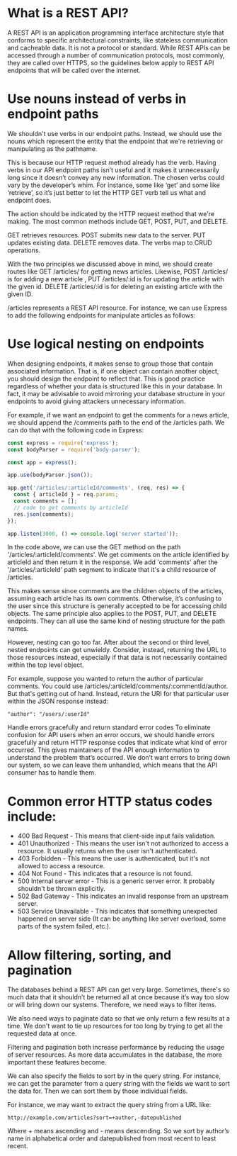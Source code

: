 # What is a REST API?

A REST API is an application programming interface architecture style that conforms to specific architectural constraints, like stateless communication and cacheable data. It is not a protocol or standard. While REST APIs can be accessed through a number of communication protocols, most commonly, they are called over HTTPS, so the guidelines below apply to REST API endpoints that will be called over the internet.

# Use nouns instead of verbs in endpoint paths
We shouldn't use verbs in our endpoint paths. Instead, we should use the nouns which represent the entity that the endpoint that we're retrieving or manipulating as the pathname.

This is because our HTTP request method already has the verb. Having verbs in our API endpoint paths isn’t useful and it makes it unnecessarily long since it doesn’t convey any new information. The chosen verbs could vary by the developer’s whim. For instance, some like ‘get’ and some like ‘retrieve’, so it’s just better to let the HTTP GET verb tell us what and endpoint does.

The action should be indicated by the HTTP request method that we're making. The most common methods include GET, POST, PUT, and DELETE.

GET retrieves resources.
POST submits new data to the server.
PUT updates existing data.
DELETE removes data.
The verbs map to CRUD operations.

With the two principles we discussed above in mind, we should create routes like GET /articles/ for getting news articles. Likewise, POST /articles/ is for adding a new article , PUT /articles/:id is for updating the article with the given id. DELETE /articles/:id is for deleting an existing article with the given ID.

/articles represents a REST API resource. For instance, we can use Express to add the following endpoints for manipulate articles as follows:

# Use logical nesting on endpoints
When designing endpoints, it makes sense to group those that contain associated information. That is, if one object can contain another object, you should design the endpoint to reflect that. This is good practice regardless of whether your data is structured like this in your database. In fact, it may be advisable to avoid mirroring your database structure in your endpoints to avoid giving attackers unnecessary information.

For example, if we want an endpoint to get the comments for a news article, we should append the /comments path to the end of the /articles path. We can do that with the following code in Express:

```javascript
const express = require('express');
const bodyParser = require('body-parser');

const app = express();

app.use(bodyParser.json());

app.get('/articles/:articleId/comments', (req, res) => {
  const { articleId } = req.params;
  const comments = [];
  // code to get comments by articleId
  res.json(comments);
});

app.listen(3000, () => console.log('server started'));

```
In the code above, we can use the GET method on the path '/articles/:articleId/comments'. We get comments on the article identified by articleId and then return it in the response. We add 'comments' after the '/articles/:articleId' path segment to indicate that it's a child resource of /articles.

This makes sense since comments are the children objects of the articles, assuming each article has its own comments. Otherwise, it’s confusing to the user since this structure is generally accepted to be for accessing child objects. The same principle also applies to the POST, PUT, and DELETE endpoints. They can all use the same kind of nesting structure for the path names.

However, nesting can go too far. After about the second or third level, nested endpoints can get unwieldy. Consider, instead, returning the URL to those resources instead, especially if that data is not necessarily contained within the top level object.

For example, suppose you wanted to return the author of particular comments. You could use /articles/:articleId/comments/:commentId/author. But that's getting out of hand. Instead, return the URI for that particular user within the JSON response instead:

`"author": "/users/:userId"`

Handle errors gracefully and return standard error codes
To eliminate confusion for API users when an error occurs, we should handle errors gracefully and return HTTP response codes that indicate what kind of error occurred. This gives maintainers of the API enough information to understand the problem that’s occurred. We don’t want errors to bring down our system, so we can leave them unhandled, which means that the API consumer has to handle them.

# Common error HTTP status codes include:

- 400 Bad Request - This means that client-side input fails validation.
- 401 Unauthorized - This means the user isn't not authorized to access a resource. It usually returns when the user isn't authenticated.
- 403 Forbidden - This means the user is authenticated, but it's not allowed to access a resource.
- 404 Not Found - This indicates that a resource is not found.
- 500 Internal server error - This is a generic server error. It probably shouldn't be thrown explicitly.
- 502 Bad Gateway - This indicates an invalid response from an upstream server.
- 503 Service Unavailable - This indicates that something unexpected happened on server side (It can be anything like server overload, some parts of the system failed, etc.).

# Allow filtering, sorting, and pagination
The databases behind a REST API can get very large. Sometimes, there's so much data that it shouldn’t be returned all at once because it’s way too slow or will bring down our systems. Therefore, we need ways to filter items.

We also need ways to paginate data so that we only return a few results at a time. We don't want to tie up resources for too long by trying to get all the requested data at once.

Filtering and pagination both increase performance by reducing the usage of server resources. As more data accumulates in the database, the more important these features become.

We can also specify the fields to sort by in the query string. For instance, we can get the parameter from a query string with the fields we want to sort the data for. Then we can sort them by those individual fields.

For instance, we may want to extract the query string from a URL like:

`http://example.com/articles?sort=+author,-datepublished`

Where + means ascending and - means descending. So we sort by author’s name in alphabetical order and datepublished from most recent to least recent.